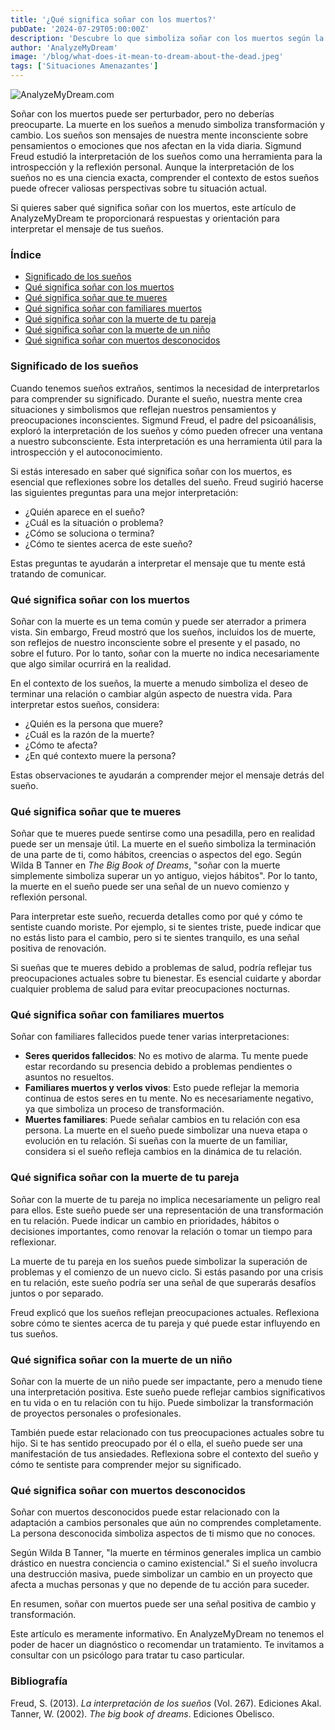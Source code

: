 ```yaml
---
title: '¿Qué significa soñar con los muertos?'
pubDate: '2024-07-29T05:00:00Z'
description: 'Descubre lo que simboliza soñar con los muertos según la psicología y el psicoanálisis. Aprende a interpretar estos sueños y cómo pueden reflejar transformaciones personales.'
author: 'AnalyzeMyDream'
image: '/blog/what-does-it-mean-to-dream-about-the-dead.jpeg'
tags: ['Situaciones Amenazantes']
---
```


![AnalyzeMyDream.com](/blog/what-does-it-mean-to-dream-about-the-dead.jpeg)

Soñar con los muertos puede ser perturbador, pero no deberías preocuparte. La muerte en los sueños a menudo simboliza transformación y cambio. Los sueños son mensajes de nuestra mente inconsciente sobre pensamientos o emociones que nos afectan en la vida diaria. Sigmund Freud estudió la interpretación de los sueños como una herramienta para la introspección y la reflexión personal. Aunque la interpretación de los sueños no es una ciencia exacta, comprender el contexto de estos sueños puede ofrecer valiosas perspectivas sobre tu situación actual.

Si quieres saber qué significa soñar con los muertos, este artículo de AnalyzeMyDream te proporcionará respuestas y orientación para interpretar el mensaje de tus sueños.

### Índice

- [Significado de los sueños](#significado-de-los-sueños)
- [Qué significa soñar con los muertos](#que-significa-sonar-con-los-muertos)
- [Qué significa soñar que te mueres](#que-significa-sonar-que-te-muertes)
- [Qué significa soñar con familiares muertos](#que-significa-sonar-con-familiares-muertos)
- [Qué significa soñar con la muerte de tu pareja](#que-significa-sonar-con-la-muerte-de-tu-pareja)
- [Qué significa soñar con la muerte de un niño](#que-significa-sonar-con-la-muerte-de-un-nino)
- [Qué significa soñar con muertos desconocidos](#que-significa-sonar-con-muertos-desconocidos)

### Significado de los sueños

Cuando tenemos sueños extraños, sentimos la necesidad de interpretarlos para comprender su significado. Durante el sueño, nuestra mente crea situaciones y simbolismos que reflejan nuestros pensamientos y preocupaciones inconscientes. Sigmund Freud, el padre del psicoanálisis, exploró la interpretación de los sueños y cómo pueden ofrecer una ventana a nuestro subconsciente. Esta interpretación es una herramienta útil para la introspección y el autoconocimiento.

Si estás interesado en saber qué significa soñar con los muertos, es esencial que reflexiones sobre los detalles del sueño. Freud sugirió hacerse las siguientes preguntas para una mejor interpretación:

- ¿Quién aparece en el sueño?
- ¿Cuál es la situación o problema?
- ¿Cómo se soluciona o termina?
- ¿Cómo te sientes acerca de este sueño?

Estas preguntas te ayudarán a interpretar el mensaje que tu mente está tratando de comunicar.

### Qué significa soñar con los muertos

Soñar con la muerte es un tema común y puede ser aterrador a primera vista. Sin embargo, Freud mostró que los sueños, incluidos los de muerte, son reflejos de nuestro inconsciente sobre el presente y el pasado, no sobre el futuro. Por lo tanto, soñar con la muerte no indica necesariamente que algo similar ocurrirá en la realidad.

En el contexto de los sueños, la muerte a menudo simboliza el deseo de terminar una relación o cambiar algún aspecto de nuestra vida. Para interpretar estos sueños, considera:

- ¿Quién es la persona que muere?
- ¿Cuál es la razón de la muerte?
- ¿Cómo te afecta?
- ¿En qué contexto muere la persona?

Estas observaciones te ayudarán a comprender mejor el mensaje detrás del sueño.

### Qué significa soñar que te mueres

Soñar que te mueres puede sentirse como una pesadilla, pero en realidad puede ser un mensaje útil. La muerte en el sueño simboliza la terminación de una parte de ti, como hábitos, creencias o aspectos del ego. Según Wilda B Tanner en *The Big Book of Dreams*, "soñar con la muerte simplemente simboliza superar un yo antiguo, viejos hábitos". Por lo tanto, la muerte en el sueño puede ser una señal de un nuevo comienzo y reflexión personal.

Para interpretar este sueño, recuerda detalles como por qué y cómo te sentiste cuando moriste. Por ejemplo, si te sientes triste, puede indicar que no estás listo para el cambio, pero si te sientes tranquilo, es una señal positiva de renovación.

Si sueñas que te mueres debido a problemas de salud, podría reflejar tus preocupaciones actuales sobre tu bienestar. Es esencial cuidarte y abordar cualquier problema de salud para evitar preocupaciones nocturnas.

### Qué significa soñar con familiares muertos

Soñar con familiares fallecidos puede tener varias interpretaciones:

- **Seres queridos fallecidos**: No es motivo de alarma. Tu mente puede estar recordando su presencia debido a problemas pendientes o asuntos no resueltos.
- **Familiares muertos y verlos vivos**: Esto puede reflejar la memoria continua de estos seres en tu mente. No es necesariamente negativo, ya que simboliza un proceso de transformación.
- **Muertes familiares**: Puede señalar cambios en tu relación con esa persona. La muerte en el sueño puede simbolizar una nueva etapa o evolución en tu relación. Si sueñas con la muerte de un familiar, considera si el sueño refleja cambios en la dinámica de tu relación.

### Qué significa soñar con la muerte de tu pareja

Soñar con la muerte de tu pareja no implica necesariamente un peligro real para ellos. Este sueño puede ser una representación de una transformación en tu relación. Puede indicar un cambio en prioridades, hábitos o decisiones importantes, como renovar la relación o tomar un tiempo para reflexionar.

La muerte de tu pareja en los sueños puede simbolizar la superación de problemas y el comienzo de un nuevo ciclo. Si estás pasando por una crisis en tu relación, este sueño podría ser una señal de que superarás desafíos juntos o por separado.

Freud explicó que los sueños reflejan preocupaciones actuales. Reflexiona sobre cómo te sientes acerca de tu pareja y qué puede estar influyendo en tus sueños.

### Qué significa soñar con la muerte de un niño

Soñar con la muerte de un niño puede ser impactante, pero a menudo tiene una interpretación positiva. Este sueño puede reflejar cambios significativos en tu vida o en tu relación con tu hijo. Puede simbolizar la transformación de proyectos personales o profesionales.

También puede estar relacionado con tus preocupaciones actuales sobre tu hijo. Si te has sentido preocupado por él o ella, el sueño puede ser una manifestación de tus ansiedades. Reflexiona sobre el contexto del sueño y cómo te sentiste para comprender mejor su significado.

### Qué significa soñar con muertos desconocidos

Soñar con muertos desconocidos puede estar relacionado con la adaptación a cambios personales que aún no comprendes completamente. La persona desconocida simboliza aspectos de ti mismo que no conoces.

Según Wilda B Tanner, "la muerte en términos generales implica un cambio drástico en nuestra conciencia o camino existencial." Si el sueño involucra una destrucción masiva, puede simbolizar un cambio en un proyecto que afecta a muchas personas y que no depende de tu acción para suceder.

En resumen, soñar con muertos puede ser una señal positiva de cambio y transformación.

Este artículo es meramente informativo. En AnalyzeMyDream no tenemos el poder de hacer un diagnóstico o recomendar un tratamiento. Te invitamos a consultar con un psicólogo para tratar tu caso particular.

### Bibliografía

Freud, S. (2013). *La interpretación de los sueños* (Vol. 267). Ediciones Akal.  
Tanner, W. (2002). *The big book of dreams*. Ediciones Obelisco.

